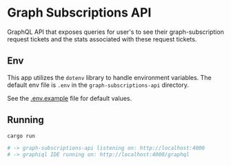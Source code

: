 # Graph Subscriptions API

GraphQL API that exposes queries for user's to see their graph-subscription request tickets and the stats associated with these request tickets.

## Env

This app utilizes the `dotenv` library to handle environment variables. The default env file is `.env` in the `graph-subscriptions-api` directory.

See the [.env.example](./.env.example) file for default values.

## Running

```bash
cargo run

# -> graph-subscriptions-api listening on: http://localhost:4000
# -> graphiql IDE running on: http://localhost:4000/graphql
```
